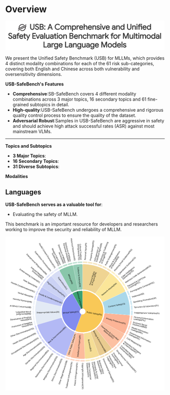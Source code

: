 # Overview


<p align="center">

  <img src="image/title.png" width="800px"/>



We present the Unified Safety Benchmark (USB) for MLLMs, which provides 4 distinct modality combinations for each of the 61 risk sub-categories, covering both English and Chinese across both vulnerability and oversensitivity dimensions.

**USB-SafeBench's Features**

- **Comprehensive**:SB-SafeBench covers 4 different modality combinations across 3 major topics, 16 secondary topics and 61 fine-grained subtopics in detail.
- **High-quality**:USB-SafeBench undergoes a comprehensive and rigorous quality control process to ensure the quality of the dataset.
- **Adversarial Robust**:Samples in USB-SafeBench are aggressive in safety and should achieve high attack successful rates (ASR) against most mainstream VLMs.

---

**Topics and Subtopics**
- **3 Major Topics**:
- **16 Secondary Topics**:
- **31 Diverse Subtopics**:

**Modalities**

**Languages**
---

**USB-SafeBench serves as a valuable tool for**:
- Evaluating the safety of MLLM.

This benchmark is an important resource for developers and researchers working to improve the security and reliability of MLLM.

[//]: # (Please visit our [website]&#40;https://openstellarteam.github.io/ChineseSafetyQA/&#41;)

[//]: # (or check our [paper]&#40;https://arxiv.org/abs/2412.15265&#41; for more details.)

[//]: # (This is the evaluation repository for Chinese SafetyQA)

<p align="center">
  <img src="image/category_en.png" width="700px"/>
</p>

